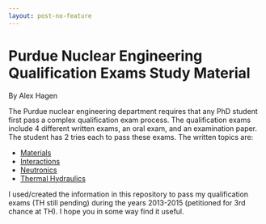 ```yaml
---
layout: post-no-feature
---
```



# Purdue Nuclear Engineering Qualification Exams Study Material
By Alex Hagen

The Purdue nuclear engineering department requires that any PhD student first pass a complex qualification exam process. The qualification exams include 4 different written exams, an oral exam, and an examination paper.  The student has 2 tries each to pass these exams.  The written topics are:

* [Materials](./Materials)
* [Interactions](./Interactions)
* [Neutronics](./Neutronics)
* [Thermal Hydraulics](./Thermal_Hydraulics)

I used/created the information in this repository to pass my qualification exams (TH still pending) during the years 2013-2015 (petitioned for 3rd chance at TH).  I hope you in some way find it useful.
